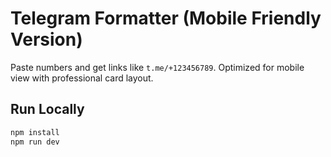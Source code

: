 # Telegram Formatter (Mobile Friendly Version)

Paste numbers and get links like `t.me/+123456789`. Optimized for mobile view with professional card layout.

## Run Locally

```bash
npm install
npm run dev
```